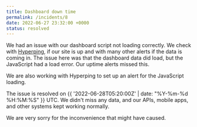 ```yaml
---
title: Dashboard down time
permalink: /incidents/8
date: 2022-06-27 23:32:00 +0000
status: resolved
---
```


We had an issue with our dashboard script not loading correctly. We check with [Hyperping](https://hyperping.io/), if our site is up and with many other alerts if the data is coming in. The issue here was that the dashboard data did load, but the JavaScript had a load error. Our uptime alerts missed this.

We are also working with Hyperping to set up an alert for the JavaScript loading.

The issue is resolved on <time datetime="{{ '2022-06-28T05:20:00Z' | date_to_xmlschema }}">{{ '2022-06-28T05:20:00Z' | date: "%Y-%m-%d %H:%M:%S" }} UTC</time>. We didn't miss any data, and our APIs, mobile apps, and other systems kept working normally.

We are very sorry for the inconvenience that might have caused.
